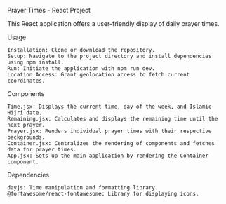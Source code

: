 Prayer Times - React Project

This React application offers a user-friendly display of daily prayer times.

Usage

    Installation: Clone or download the repository.
    Setup: Navigate to the project directory and install dependencies using npm install.
    Run: Initiate the application with npm run dev.
    Location Access: Grant geolocation access to fetch current coordinates.

Components

    Time.jsx: Displays the current time, day of the week, and Islamic Hijri date.
    Remaining.jsx: Calculates and displays the remaining time until the next prayer.
    Prayer.jsx: Renders individual prayer times with their respective backgrounds.
    Container.jsx: Centralizes the rendering of components and fetches data for prayer times.
    App.jsx: Sets up the main application by rendering the Container component.

Dependencies

    dayjs: Time manipulation and formatting library.
    @fortawesome/react-fontawesome: Library for displaying icons.
